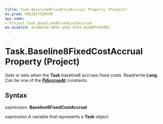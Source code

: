 ```yaml
---
title: Task.Baseline8FixedCostAccrual Property (Project)
ms.prod: PROJECTSERVER
api_name:
- Project.Task.Baseline8FixedCostAccrual
ms.assetid: aca08cda-b85b-abd5-63d3-da1097ef0d93
---
```



# Task.Baseline8FixedCostAccrual Property (Project)

Gets or sets when the  **Task** baseline8 accrues fixed costs. Read/write **Long**. Can be one of the **[PjAccrueAt](pjaccrueat-enumeration-project.md)** constants.


## Syntax

 _expression_. **Baseline8FixedCostAccrual**

 _expression_ A variable that represents a **Task** object.


